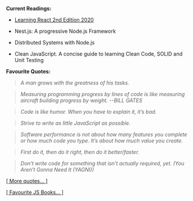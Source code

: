
**Current Readings:**

- [Learning React 2nd Edition 2020](https://github.com/stepanenko/javascript-info/tree/master/Eve%20Porcello/Learning%20React%20-%20Book) 

- Nest.js: A progressive Node.js Framework

- Distributed Systems with Node.js

- Clean JavaScript. A concise guide to learning Clean Code, SOLID and Unit Testing

**Favourite Quotes:**

> _A man grows with the greatness of his tasks._

> _Measuring programming progress by lines of code is like measuring aircraft building progress by weight. --BILL GATES_

> _Code is like humor. When you have to explain it, it’s bad._

> _Strive to write as little JavaScript as possible._

> _Software performance is not about how many features you complete or how much code you type. It’s about how much value you create._

> _First do it, then do it right, then do it better/faster._

> _Don’t write code for something that isn’t actually required, yet. (You Aren’t Gonna Need It (YAGNI))_

[[ More quotes... ]](https://github.com/stepanenko/stepanenko/blob/master/quotes.md)

[[ Favourite JS Books... ]](https://github.com/stepanenko/javascript-info#favourite-js-books)
